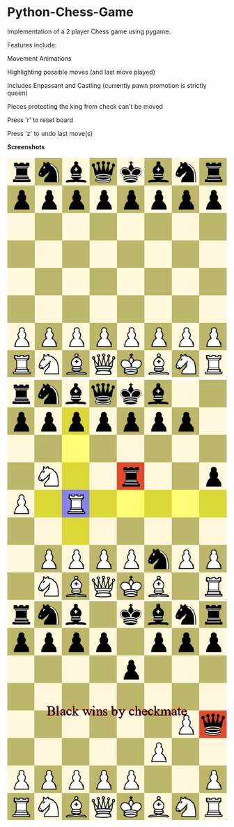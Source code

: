# Python-Chess-Game
Implementation of a 2 player Chess game using pygame. 

Features include:

Movement Animations

Highlighting possible moves (and last move played)

Includes Enpassant and Castling (currently pawn promotion is strictly queen)

Pieces protecting the king from check can't be moved

Press 'r' to reset board

Press 'z' to undo last move(s) 

**Screenshots**

![](Screenshots/recoloredBoard.jpg)
![](Screenshots/Rook.jpg)
![](Screenshots/bWins.jpg)
